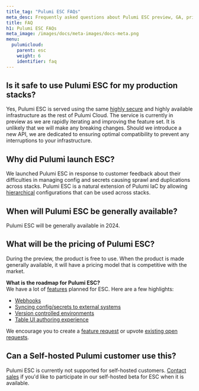 ```yaml
---
title_tag: "Pulumi ESC FAQs"
meta_desc: Frequently asked questions about Pulumi ESC preview, GA, pricing and roadmap.
title: FAQ
h1: Pulumi ESC FAQs
meta_image: /images/docs/meta-images/docs-meta.png
menu:
  pulumicloud:
    parent: esc
    weight: 6
    identifier: faq
---
```


## Is it safe to use Pulumi ESC for my production stacks?

Yes, Pulumi ESC is served using the same [highly secure](/security/pulumi-cloud-security-whitepaper.pdf) and highly available infrastructure as the rest of Pulumi Cloud. The service is currently in preview as we are rapidly iterating and improving the feature set. It is unlikely that we will make any breaking changes. Should we introduce a new API, we are dedicated to ensuring optimal compatibility to prevent any interruptions to your infrastructure.

## Why did Pulumi launch ESC?

We launched Pulumi ESC in response to customer feedback about their difficulties in managing config and secrets causing sprawl and duplications across stacks. Pulumi ESC is a natural extension of Pulumi IaC by allowing [hierarchical](/docs/pulumi-cloud/esc/#configuration-as-code) configurations that can be used across stacks.

## When will Pulumi ESC be generally available?

Pulumi ESC will be generally available in 2024.

## What will be the pricing of Pulumi ESC?

During the preview, the product is free to use. When the product is made generally available, it will have a pricing model that is competitive with the market.

**What is the roadmap for Pulumi ESC?**
<br>
We have a lot of [features](https://github.com/pulumi/esc/issues) planned for ESC. Here are a few highlights:

- [Webhooks](https://github.com/pulumi/esc/issues/188)
- [Syncing config/secrets to external systems](https://github.com/pulumi/esc/issues/58)
- [Version controlled environments](https://github.com/pulumi/esc/issues/63)
- [Table UI authoring experience](https://github.com/pulumi/esc/issues/62)

We encourage you to create a [feature request](https://github.com/pulumi/esc/issues/new/choose) or upvote [existing open requests](https://github.com/pulumi/esc/issues).

## Can a Self-hosted Pulumi customer use this?

Pulumi ESC is currently not supported for self-hosted customers. [Contact sales](/contact/?form=sales) if you'd like to participate in our self-hosted beta for ESC when it is available.
